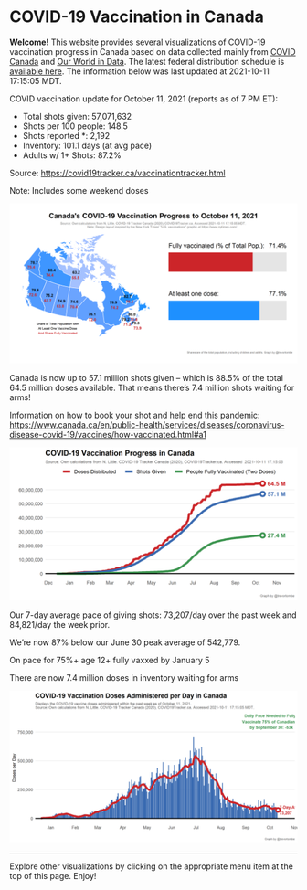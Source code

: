 COVID-19 Vaccination in Canada
==============================

**Welcome!** This website provides several visualizations of COVID-19
vaccination progress in Canada based on data collected mainly from
[COVID Canada](https://covid19tracker.ca/vaccinationtracker.html) and
[Our World in Data](https://ourworldindata.org/covid-vaccinations). The
latest federal distribution schedule is [available
here](https://www.canada.ca/en/public-health/services/diseases/2019-novel-coronavirus-infection/prevention-risks/covid-19-vaccine-treatment/vaccine-rollout.html).
The information below was last updated at 2021-10-11 17:15:05 MDT.

COVID vaccination update for October 11, 2021 (reports as of 7 PM ET):

-   Total shots given: 57,071,632
-   Shots per 100 people: 148.5
-   Shots reported \*: 2,192
-   Inventory: 101.1 days (at avg pace)
-   Adults w/ 1+ Shots: 87.2%

Source:
<a href="https://covid19tracker.ca/vaccinationtracker.html" class="uri">https://covid19tracker.ca/vaccinationtracker.html</a>

Note: Includes some weekend doses

![](Plots/plot_main.png)

Canada is now up to 57.1 million shots given – which is 88.5% of the
total 64.5 million doses available. That means there’s 7.4 million shots
waiting for arms!

Information on how to book your shot and help end this pandemic:
<a href="https://www.canada.ca/en/public-health/services/diseases/coronavirus-disease-covid-19/vaccines/how-vaccinated.html#a1" class="uri">https://www.canada.ca/en/public-health/services/diseases/coronavirus-disease-covid-19/vaccines/how-vaccinated.html#a1</a>

![](Plots/plot_total.png)

Our 7-day average pace of giving shots: 73,207/day over the past week
and 84,821/day the week prior.

We’re now 87% below our June 30 peak average of 542,779.

On pace for 75%+ age 12+ fully vaxxed by January 5

There are now 7.4 million doses in inventory waiting for arms

![](Plots/pace_national.png)

------------------------------------------------------------------------

Explore other visualizations by clicking on the appropriate menu item at
the top of this page. Enjoy!
